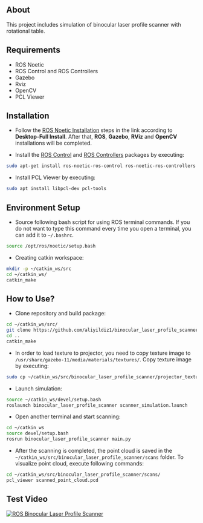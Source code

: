 ## About
This project includes simulation of binocular laser profile scanner with rotational table.

## Requirements
* ROS Noetic
* ROS Control and ROS Controllers
* Gazebo
* Rviz
* OpenCV
* PCL Viewer

## Installation
* Follow the [ROS Noetic Installation](https://wiki.ros.org/noetic/Installation/Ubuntu) steps in the link according to **Desktop-Full Install**. After that, **ROS**, **Gazebo**, **RViz** and **OpenCV** installations will be completed.

* Install the [ROS Control](https://wiki.ros.org/ros_control) and [ROS Controllers](https://wiki.ros.org/ros_controllers) packages by executing:
```bash
sudo apt-get install ros-noetic-ros-control ros-noetic-ros-controllers
```

* Install PCL Viewer by executing:
```bash
sudo apt install libpcl-dev pcl-tools
```

## Environment Setup
* Source following bash script for using ROS terminal commands. If you do not want to type this command every time you open a terminal, you can add it to `~/.bashrc`.
```bash
source /opt/ros/noetic/setup.bash
```

* Creating catkin workspace:
```bash
mkdir -p ~/catkin_ws/src
cd ~/catkin_ws/
catkin_make
```

## How to Use?
* Clone repository and build package:
```bash
cd ~/catkin_ws/src/
git clone https://github.com/aliyildiz1/binocular_laser_profile_scanner.git
cd ..
catkin_make
```

* In order to load texture to projector, you need to copy texture image to `/usr/share/gazebo-11/media/materials/textures/`. Copy texture image by executing:
```bash
sudo cp ~/catkin_ws/src/binocular_laser_profile_scanner/projector_textures/line_laser_5p.png /usr/share/gazebo-11/media/materials/textures
```

* Launch simulation:
```bash
source ~/catkin_ws/devel/setup.bash
roslaunch binocular_laser_profile_scanner scanner_simulation.launch 
```

* Open another terminal and start scanning:
```bash
cd ~/catkin_ws
source devel/setup.bash
rosrun binocular_laser_profile_scanner main.py
```

* After the scanning is completed, the point cloud is saved in the `~/catkin_ws/src/binocular_laser_profile_scanner/scans` folder.
To visualize point cloud, execute following commands:
```bash
cd ~/catkin_ws/src/binocular_laser_profile_scanner/scans/
pcl_viewer scanned_point_cloud.pcd
```

## Test Video
[![ROS Binocular Laser Profile Scanner](https://github.com/aliyildiz1/binocular_laser_profile_scanner/assets/119592916/0b8d3846-56ec-48db-b346-abf4166033c0)](https://youtu.be/kXHssHaErtY?si=A3ch_5CR5H5_4xQs)
